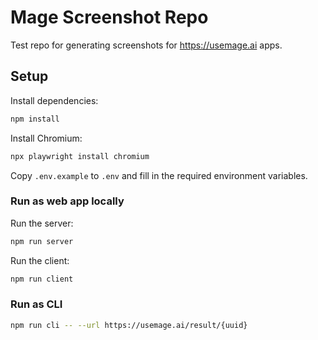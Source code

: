 # Mage Screenshot Repo

Test repo for generating screenshots for https://usemage.ai apps.

## Setup

Install dependencies:

```bash
npm install
```

Install Chromium:

```bash
npx playwright install chromium
```

Copy `.env.example` to `.env` and fill in the required environment variables.

### Run as web app locally

Run the server:

```bash
npm run server
```

Run the client:

```bash
npm run client
```

### Run as CLI

```bash
npm run cli -- --url https://usemage.ai/result/{uuid}
```
